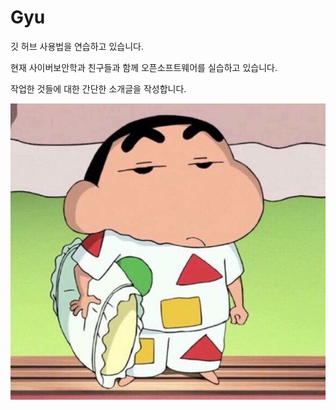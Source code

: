 # Gyu
깃 허브 사용법을 연습하고 있습니다.

현재 사이버보안학과 친구들과 함께 오픈소프트웨어를 실습하고 있습니다.

작업한 것들에 대한 간단한 소개글을 작성합니다.

![텍스트](/images/짱구.jpg)
